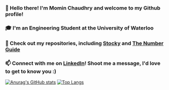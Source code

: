 ### 👋 Hello there! I'm Momin Chaudhry and welcome to my Github profile!
### 🎓 I'm an Engineering Student at the University of Waterloo
### 👀 Check out my repositories, including [Stocky](https://github.com/Momin-C/Stocky) and [The Number Guide](https://github.com/Momin-C/The-Number-Guide)
### 📫 Connect with me on [LinkedIn](https://www.linkedin.com/in/momin-chaudhry/)! Shoot me a message, I'd love to get to know you :)

[![Anurag's GitHub stats](https://github-readme-stats.vercel.app/api?username=Momin-C)](https://github.com/anuraghazra/github-readme-stats)
[![Top Langs](https://github-readme-stats.vercel.app/api/top-langs/?username=Momin-C)](https://github.com/anuraghazra/github-readme-stats)

<!--
**Momin-C/Momin-C** is a ✨ _special_ ✨ repository because its `README.md` (this file) appears on your GitHub profile.

Here are some ideas to get you started:

- 🔭 I’m currently working on ...
- 🌱 I’m currently learning ...
- 👯 I’m looking to collaborate on ...
- 🤔 I’m looking for help with ...
- 💬 Ask me about ...
- 📫 How to reach me: ...
- 😄 Pronouns: ...
- ⚡ Fun fact: ...
-->
